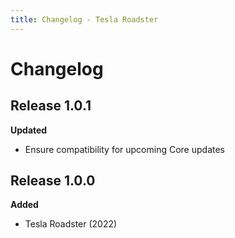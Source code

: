 ```yaml
---
title: Changelog - Tesla Roadster
---
```


# Changelog

## Release 1.0.1

**Updated**

- Ensure compatibility for upcoming Core updates

## Release 1.0.0

**Added**

- Tesla Roadster (2022)

